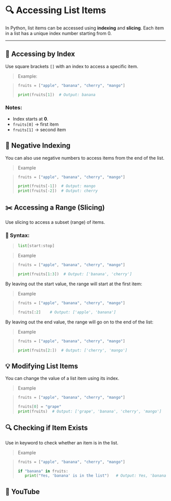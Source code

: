 # 🔍 Accessing List Items

In Python, list items can be accessed using **indexing** and **slicing**. Each item in a list has a unique index number starting from 0.

---

## 📌 Accessing by Index

Use square brackets `[]` with an index to access a specific item.

> Example:

>```python
>fruits = ["apple", "banana", "cherry", "mango"]
>
>print(fruits[1])  # Output: banana
>```

### Notes:

- Index starts at **0**.
- `fruits[0]` → first item
- `fruits[1]` → second item

## 🔁 Negative Indexing

You can also use negative numbers to access items from the end of the list.

> Example

>```python
>fruits = ["apple", "banana", "cherry", "mango"]
>
>print(fruits[-1])  # Output: mango
>print(fruits[-2])  # Output: cherry
>```

## ✂️ Accessing a Range (Slicing)

Use slicing to access a subset (range) of items.

### 🔹 Syntax:
>```python
>list[start:stop]
>```

>  Example

>```python
>fruits = ["apple", "banana", "cherry", "mango"]
>
>print(fruits[1:3])  # Output: ['banana', 'cherry']
>```

By leaving out the start value, the range will start at the first item:

> Example

>```python
>fruits = ["apple", "banana", "cherry", "mango"]
>
>fruits[:2]    # Output: ['apple', 'banana']
>```

By leaving out the end value, the range will go on to the end of the list:

> Example

>```python
>fruits = ["apple", "banana", "cherry", "mango"]
>
>print(fruits[2:])  # Output: ['cherry', 'mango']
>```

## 💡 Modifying List Items

You can change the value of a list item using its index.

>  Example

>```python
>fruits = ["apple", "banana", "cherry", "mango"]
>
>fruits[0] = "grape"
>print(fruits)  # Output: ['grape', 'banana', 'cherry', 'mango']
>```

## 🔍 Checking if Item Exists

Use in keyword to check whether an item is in the list.

>  Example

>```python
>fruits = ["apple", "banana", "cherry", "mango"]
>
>if "banana" in fruits:
>    print("Yes, 'banana' is in the list")   # Output: Yes, 'banana' is in the list
>```

## 🎥 YouTube 
